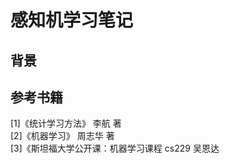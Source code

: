# 感知机学习笔记

## 背景

## 参考书籍

[1]《统计学习方法》 李航 著   
[2]《机器学习》 周志华 著        
[3]《斯坦福大学公开课：机器学习课程 cs229 吴恩达     

